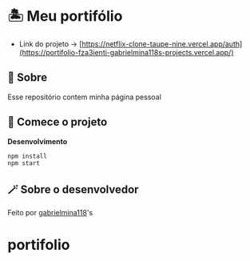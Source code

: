 # 🏝 Meu portifólio
- Link do projeto -> [https://netflix-clone-taupe-nine.vercel.app/auth](https://portifolio-fza3ienti-gabrielmina118s-projects.vercel.app/)
## 📍 Sobre

Esse repositório contem minha página pessoal

## 🚀 Comece o projeto

**Desenvolvimento**

```bash
npm install
npm start
```


## 🪄 Sobre o desenvolvedor

Feito por [gabrielmina118](https://github.com/gabrielmina118)'s 

# portifolio
